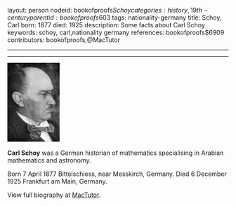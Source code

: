 layout: person
nodeid: bookofproofs$Schoy
categories: history,19th-century
parentid: bookofproofs$603
tags: nationality-germany
title: Schoy, Carl
born: 1877
died: 1925
description: Some facts about Carl Schoy
keywords: schoy, carl,nationality germany
references: bookofproofs$6909
contributors: bookofproofs,@MacTutor

---


---

![Schoy.jpg](https://github.com/bookofproofs/bookofproofs.github.io/blob/main/_sources/_assets/images/portraits/Schoy.jpg?raw=true)

**Carl Schoy** was a German historian of mathematics specialising in Arabian mathematics and astronomy.

Born 7 April 1877 Bittelschiess, near Messkirch, Germany. Died 6 December 1925 Frankfurt am Main, Germany.


View full biography at [MacTutor](https://mathshistory.st-andrews.ac.uk/Biographies/Schoy/).